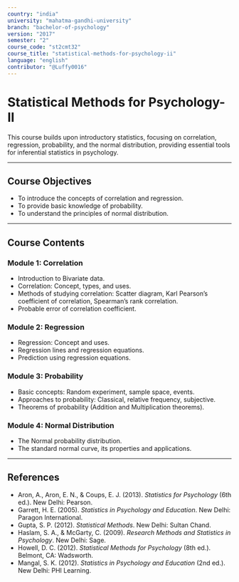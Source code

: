 ```yaml
---
country: "india"
university: "mahatma-gandhi-university"
branch: "bachelor-of-psychology"
version: "2017"
semester: "2"
course_code: "st2cmt32"
course_title: "statistical-methods-for-psychology-ii"
language: "english"
contributor: "@Luffy0016"
---
```

# Statistical Methods for Psychology- II

This course builds upon introductory statistics, focusing on correlation, regression, probability, and the normal distribution, providing essential tools for inferential statistics in psychology.

---
## Course Objectives

* To introduce the concepts of correlation and regression.
* To provide basic knowledge of probability.
* To understand the principles of normal distribution.

---
## Course Contents

### Module 1: Correlation  
* Introduction to Bivariate data.
* Correlation: Concept, types, and uses.
* Methods of studying correlation: Scatter diagram, Karl Pearson’s coefficient of correlation, Spearman’s rank correlation.
* Probable error of correlation coefficient.

### Module 2: Regression  
* Regression: Concept and uses.
* Regression lines and regression equations.
* Prediction using regression equations.

### Module 3: Probability   
* Basic concepts: Random experiment, sample space, events.
* Approaches to probability: Classical, relative frequency, subjective.
* Theorems of probability (Addition and Multiplication theorems).

### Module 4: Normal Distribution  
* The Normal probability distribution.
* The standard normal curve, its properties and applications.

---
## References
* Aron, A., Aron, E. N., & Coups, E. J. (2013). *Statistics for Psychology* (6th ed.). New Delhi: Pearson.
* Garrett, H. E. (2005). *Statistics in Psychology and Education*. New Delhi: Paragon International.
* Gupta, S. P. (2012). *Statistical Methods*. New Delhi: Sultan Chand.
* Haslam, S. A., & McGarty, C. (2009). *Research Methods and Statistics in Psychology*. New Delhi: Sage.
* Howell, D. C. (2012). *Statistical Methods for Psychology* (8th ed.). Belmont, CA: Wadsworth.
* Mangal, S. K. (2012). *Statistics in Psychology and Education* (2nd ed.). New Delhi: PHI Learning.